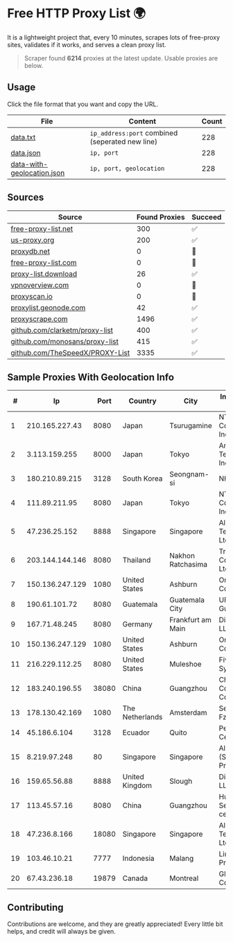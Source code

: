 
# Free HTTP Proxy List 🌍

It is a lightweight project that, every 10 minutes, scrapes lots of free-proxy sites, validates if it works, and serves a clean proxy list.


> Scraper found **6214** proxies at the latest update. Usable proxies are below.

## Usage

Click the file format that you want and copy the URL.


|File|Content|Count|
|----|-------|-----|
|[data.txt](https://raw.githubusercontent.com/themiralay/Proxy-List-World/master/data.txt)|`ip_address:port` combined (seperated new line)|228|
|[data.json](https://raw.githubusercontent.com/themiralay/Proxy-List-World/master/data.json)|`ip, port`|228|
|[data-with-geolocation.json](https://raw.githubusercontent.com/themiralay/Proxy-List-World/master/data-with-geolocation.json)|`ip, port, geolocation`|228|

## Sources

|Source|Found Proxies|Succeed|
|------|-------------|-------|
|[free-proxy-list.net](https://free-proxy-list.net)|300|✅|
|[us-proxy.org](https://www.us-proxy.org)|200|✅|
|[proxydb.net](http://proxydb.net)|0|🚫|
|[free-proxy-list.com](https://free-proxy-list.com/?page=&port=&type%5B%5D=http&type%5B%5D=https&up_time=0&search=Search)|0|🚫|
|[proxy-list.download](https://www.proxy-list.download/HTTP)|26|✅|
|[vpnoverview.com](https://vpnoverview.com/privacy/anonymous-browsing/free-proxy-servers)|0|🚫|
|[proxyscan.io](https://www.proxyscan.io)|0|🚫|
|[proxylist.geonode.com](https://proxylist.geonode.com/api/proxy-list?limit=300&page=1&sort_by=lastChecked&sort_type=desc&protocols=http,https)|42|✅|
|[proxyscrape.com](https://api.proxyscrape.com/v2/?request=displayproxies&protocol=http&timeout=10000&country=all&ssl=all&anonymity=all)|1496|✅|
|[github.com/clarketm/proxy-list](https://raw.githubusercontent.com/clarketm/proxy-list/master/proxy-list-raw.txt)|400|✅|
|[github.com/monosans/proxy-list](https://raw.githubusercontent.com/monosans/proxy-list/main/proxies/http.txt)|415|✅|
|[github.com/TheSpeedX/PROXY-List](https://raw.githubusercontent.com/TheSpeedX/PROXY-List/master/http.txt)|3335|✅|


## Sample Proxies With Geolocation Info

|#|Ip|Port|Country|City|Internet Service Provider|
|-|--|----|-------|----|-------------------------|
|1|210.165.227.43|8080|Japan|Tsurugamine|NTT PC Communications, Inc.|
|2|3.113.159.255|8000|Japan|Tokyo|Amazon Technologies Inc.|
|3|180.210.89.215|3128|South Korea|Seongnam-si|NHNCLOUD|
|4|111.89.211.95|8080|Japan|Tokyo|NTT PC Communications, Inc.|
|5|47.236.25.152|8888|Singapore|Singapore|Alibaba (US) Technology Co., Ltd.|
|6|203.144.144.146|8080|Thailand|Nakhon Ratchasima|True Internet Corporation CO. Ltd.|
|7|150.136.247.129|1080|United States|Ashburn|Oracle Corporation|
|8|190.61.101.72|8080|Guatemala|Guatemala City|UFINET Guatemala S. A|
|9|167.71.48.245|8080|Germany|Frankfurt am Main|DigitalOcean, LLC|
|10|150.136.247.129|1080|United States|Ashburn|Oracle Corporation|
|11|216.229.112.25|8080|United States|Muleshoe|Five Area Systems, LLC|
|12|183.240.196.55|38080|China|Guangzhou|China Mobile Communications Corporation|
|13|178.130.42.169|1080|The Netherlands|Amsterdam|Servers Tech Fzco|
|14|45.186.6.104|3128|Ecuador|Quito|Perez Tito Julio Cesar|
|15|8.219.97.248|80|Singapore|Singapore|Alibaba Cloud (Singapore) Private Limited|
|16|159.65.56.88|8888|United Kingdom|Slough|DigitalOcean, LLC|
|17|113.45.57.16|8080|China|Guangzhou|Huawei Cloud Service data center|
|18|47.236.8.166|18080|Singapore|Singapore|Alibaba (US) Technology Co., Ltd.|
|19|103.46.10.21|7777|Indonesia|Malang|Lintas Data Prima, PT|
|20|67.43.236.18|19879|Canada|Montreal|GloboTech Communications|



## Contributing

Contributions are welcome, and they are greatly appreciated! Every
little bit helps, and credit will always be given.

